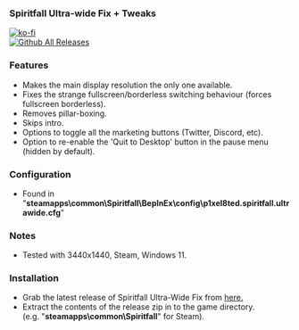 ### Spiritfall Ultra-wide Fix + Tweaks

[![ko-fi](https://ko-fi.com/img/githubbutton_sm.svg)](https://ko-fi.com/F2F2DI3WA)<br>
[![Github All Releases](https://img.shields.io/github/downloads/p1xel8ted/Spiritfall/total.svg)](https://github.com/p1xel8ted/Spiritfall/releases)

### Features
- Makes the main display resolution the only one available.
- Fixes the strange fullscreen/borderless switching behaviour (forces fullscreen borderless).
- Removes pillar-boxing.
- Skips intro.
- Options to toggle all the marketing buttons (Twitter, Discord, etc).
- Option to re-enable the 'Quit to Desktop' button in the pause menu (hidden by default).

### Configuration
- Found in "**steamapps\common\Spiritfall\BepInEx\config\p1xel8ted.spiritfall.ultrawide.cfg**" 

### Notes
- Tested with 3440x1440, Steam, Windows 11.

### Installation
- Grab the latest release of Spiritfall Ultra-Wide Fix from [here.](https://github.com/p1xel8ted/Spiritfall/releases)
- Extract the contents of the release zip in to the game directory.<br />(e.g. "**steamapps\common\Spiritfall**" for Steam).